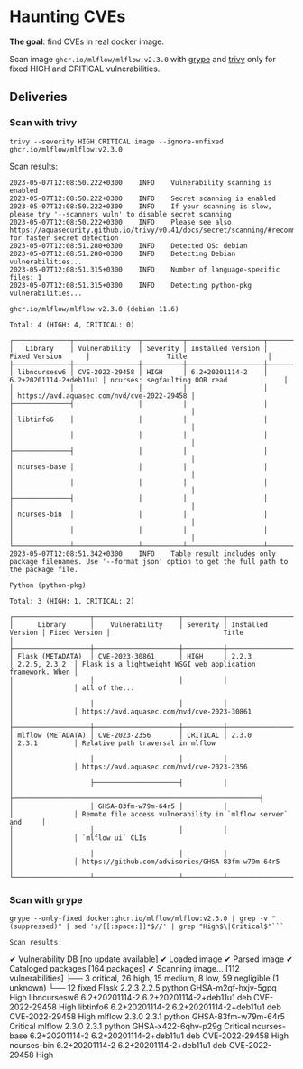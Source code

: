 # Haunting CVEs

**The goal**: find CVEs in real docker image.

Scan image `ghcr.io/mlflow/mlflow:v2.3.0` with [grype](https://github.com/anchore/grype) and [trivy](https://github.com/aquasecurity/trivy) only for fixed HIGH and CRITICAL vulnerabilities.

## Deliveries

### Scan with trivy
```
trivy --severity HIGH,CRITICAL image --ignore-unfixed ghcr.io/mlflow/mlflow:v2.3.0
```

Scan results:
```
2023-05-07T12:08:50.222+0300    INFO    Vulnerability scanning is enabled
2023-05-07T12:08:50.222+0300    INFO    Secret scanning is enabled
2023-05-07T12:08:50.222+0300    INFO    If your scanning is slow, please try '--scanners vuln' to disable secret scanning
2023-05-07T12:08:50.222+0300    INFO    Please see also https://aquasecurity.github.io/trivy/v0.41/docs/secret/scanning/#recommendation for faster secret detection
2023-05-07T12:08:51.280+0300    INFO    Detected OS: debian
2023-05-07T12:08:51.280+0300    INFO    Detecting Debian vulnerabilities...
2023-05-07T12:08:51.315+0300    INFO    Number of language-specific files: 1
2023-05-07T12:08:51.315+0300    INFO    Detecting python-pkg vulnerabilities...

ghcr.io/mlflow/mlflow:v2.3.0 (debian 11.6)

Total: 4 (HIGH: 4, CRITICAL: 0)

┌──────────────┬────────────────┬──────────┬───────────────────┬────────────────────────┬────────────────────────────────────────────┐
│   Library    │ Vulnerability  │ Severity │ Installed Version │     Fixed Version      │                   Title                    │
├──────────────┼────────────────┼──────────┼───────────────────┼────────────────────────┼────────────────────────────────────────────┤
│ libncursesw6 │ CVE-2022-29458 │ HIGH     │ 6.2+20201114-2    │ 6.2+20201114-2+deb11u1 │ ncurses: segfaulting OOB read              │
│              │                │          │                   │                        │ https://avd.aquasec.com/nvd/cve-2022-29458 │
├──────────────┤                │          │                   │                        │                                            │
│ libtinfo6    │                │          │                   │                        │                                            │
│              │                │          │                   │                        │                                            │
├──────────────┤                │          │                   │                        │                                            │
│ ncurses-base │                │          │                   │                        │                                            │
│              │                │          │                   │                        │                                            │
├──────────────┤                │          │                   │                        │                                            │
│ ncurses-bin  │                │          │                   │                        │                                            │
│              │                │          │                   │                        │                                            │
└──────────────┴────────────────┴──────────┴───────────────────┴────────────────────────┴────────────────────────────────────────────┘
2023-05-07T12:08:51.342+0300    INFO    Table result includes only package filenames. Use '--format json' option to get the full path to the package file.

Python (python-pkg)

Total: 3 (HIGH: 1, CRITICAL: 2)

┌───────────────────┬─────────────────────┬──────────┬───────────────────┬───────────────┬─────────────────────────────────────────────────────────────┐
│      Library      │    Vulnerability    │ Severity │ Installed Version │ Fixed Version │                            Title                            │
├───────────────────┼─────────────────────┼──────────┼───────────────────┼───────────────┼─────────────────────────────────────────────────────────────┤
│ Flask (METADATA)  │ CVE-2023-30861      │ HIGH     │ 2.2.3             │ 2.2.5, 2.3.2  │ Flask is a lightweight WSGI web application framework. When │
│                   │                     │          │                   │               │ all of the...                                               │
│                   │                     │          │                   │               │ https://avd.aquasec.com/nvd/cve-2023-30861                  │
├───────────────────┼─────────────────────┼──────────┼───────────────────┼───────────────┼─────────────────────────────────────────────────────────────┤
│ mlflow (METADATA) │ CVE-2023-2356       │ CRITICAL │ 2.3.0             │ 2.3.1         │ Relative path traversal in mlflow                           │
│                   │                     │          │                   │               │ https://avd.aquasec.com/nvd/cve-2023-2356                   │
│                   ├─────────────────────┤          │                   │               ├─────────────────────────────────────────────────────────────┤
│                   │ GHSA-83fm-w79m-64r5 │          │                   │               │ Remote file access vulnerability in `mlflow server` and     │
│                   │                     │          │                   │               │ `mlflow ui` CLIs                                            │
│                   │                     │          │                   │               │ https://github.com/advisories/GHSA-83fm-w79m-64r5           │
└───────────────────┴─────────────────────┴──────────┴───────────────────┴───────────────┴─────────────────────────────────────────────────────────────┘
```

### Scan with grype
```
grype --only-fixed docker:ghcr.io/mlflow/mlflow:v2.3.0 | grep -v "(suppressed)" | sed 's/[[:space:]]*$//' | grep "High$\|Critical$"```

Scan results:
```
 ✔ Vulnerability DB        [no update available]
 ✔ Loaded image
 ✔ Parsed image
 ✔ Cataloged packages      [164 packages]
 ✔ Scanning image...       [112 vulnerabilities]
   ├── 3 critical, 26 high, 15 medium, 8 low, 59 negligible (1 unknown)
   └── 12 fixed
Flask             2.2.3               2.2.5                   python  GHSA-m2qf-hxjv-5gpq  High
libncursesw6      6.2+20201114-2      6.2+20201114-2+deb11u1  deb     CVE-2022-29458       High
libtinfo6         6.2+20201114-2      6.2+20201114-2+deb11u1  deb     CVE-2022-29458       High
mlflow            2.3.0               2.3.1                   python  GHSA-83fm-w79m-64r5  Critical
mlflow            2.3.0               2.3.1                   python  GHSA-x422-6qhv-p29g  Critical
ncurses-base      6.2+20201114-2      6.2+20201114-2+deb11u1  deb     CVE-2022-29458       High
ncurses-bin       6.2+20201114-2      6.2+20201114-2+deb11u1  deb     CVE-2022-29458       High
```


